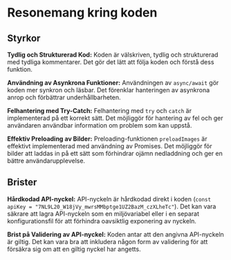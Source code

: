 # Resonemang kring koden

## Styrkor

**Tydlig och Strukturerad Kod:** Koden är välskriven, tydlig och strukturerad med tydliga kommentarer. Det gör det lätt att följa koden och förstå dess funktion.

**Användning av Asynkrona Funktioner:** Användningen av `async/await` gör koden mer synkron och läsbar. Det förenklar hanteringen av asynkrona anrop och förbättrar underhållbarheten.

**Felhantering med Try-Catch:** Felhantering med `try` och `catch` är implementerad på ett korrekt sätt. Det möjliggör för hantering av fel och ger användaren användbar information om problem som kan uppstå.

**Effektiv Preloading av Bilder:** Preloading-funktionen `preloadImages` är effektivt implementerad med användning av Promises. Det möjliggör för bilder att laddas in på ett sätt som förhindrar ojämn nedladdning och ger en bättre användarupplevelse.

## Brister

**Hårdkodad API-nyckel:** API-nyckeln är hårdkodad direkt i koden (`const apiKey = "7NL9L20_W18jVy_mwrsMMbptge1UZ2BazM_czXLheTc"`). Det kan vara säkrare att lagra API-nyckeln som en miljövariabel eller i en separat konfigurationsfil för att förhindra oavsiktlig exponering av nyckeln.

**Brist på Validering av API-nyckel:** Koden antar att den angivna API-nyckeln är giltig. Det kan vara bra att inkludera någon form av validering för att försäkra sig om att en giltig nyckel har angetts.